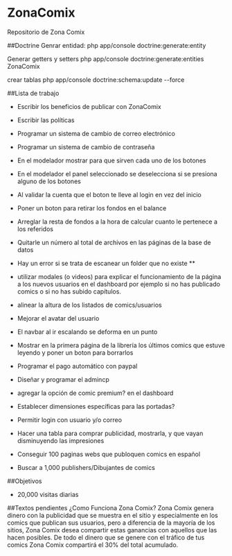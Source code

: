 # ZonaComix
Repositorio de Zona Comix 

##Doctrine
Genrar entidad:
php app/console doctrine:generate:entity

Generar getters y setters
php app/console doctrine:generate:entities ZonaComix

crear tablas
php app/console doctrine:schema:update --force

##Lista de trabajo
 - Escribir los beneficios de publicar con ZonaComix
 - Escribir las políticas
 - Programar un sistema de cambio de correo electrónico
 - Programar un sistema de cambio de contraseña
 - En el modelador mostrar para que sirven cada uno de los botones
 - En el modelador el panel seleccionado se deselecciona si se presiona alguno de los botones
 - Al validar la cuenta que el boton te lleve al login en vez del inicio
 - Poner un boton para retirar los fondos en el balance
 - Arreglar la resta de fondos a la hora de calcular cuanto le pertenece a los referidos
 - Quitarle un número al total de archivos en las páginas de la base de datos

 - Hay un error si se trata de escanear un folder que no existe **

 - utilizar modales (o videos) para explicar el funcionamiento de la página a los nuevos usuarios en el dashboard por ejemplo si no has publicado comics o si no has subido capítulos.
 - alinear la altura de los listados de comics/usuarios
 - Mejorar el avatar del usuario
 - El navbar al ir escalando se deforma en un punto
 - Mostrar en la primera página de la librería los últimos comics que estuve leyendo y poner un boton para borrarlos

 - Programar el pago automático con paypal
 - Diseñar y programar el admincp
 - agregar la opción de comic premium? en el dashboard
 - Establecer dimensiones específicas para las portadas?
 - Permitir login con usuario y/o correo
 - Hacer una tabla para comprar publicidad, mostrarla, y que vayan disminuyendo las impresiones
 - Conseguir 100 paginas webs que publoquen comics en español
 - Buscar a 1,000 publishers/Dibujantes de comics

##Objetivos
 - 20,000 visitas diarias

##Textos pendientes
¿Como Funciona Zona Comix?
Zona Comix genera dinero con la publicidad que se muestra en el sitio y especialmente en los comics que publican sus usuarios, pero a diferencia de la mayoría de los sitios, Zona Comix desea compartir estas ganancias con aquellos que las hacen posibles. De todo el dinero que se genere con el tráfico de tus comics Zona Comix compartirá el 30% del total acumulado.